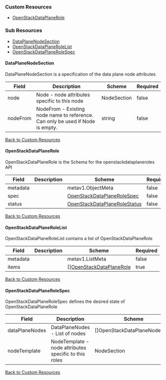 
### Custom Resources

* [OpenStackDataPlaneRole](#openstackdataplanerole)

### Sub Resources

* [DataPlaneNodeSection](#dataplanenodesection)
* [OpenStackDataPlaneRoleList](#openstackdataplanerolelist)
* [OpenStackDataPlaneRoleSpec](#openstackdataplanerolespec)

#### DataPlaneNodeSection

DataPlaneNodeSection is a specification of the data plane node attributes

| Field | Description | Scheme | Required |
| ----- | ----------- | ------ | -------- |
| node | Node - node attributes specific to this node | NodeSection | false |
| nodeFrom | NodeFrom - Existing node name to reference. Can only be used if Node is empty. | string | false |

[Back to Custom Resources](#custom-resources)

#### OpenStackDataPlaneRole

OpenStackDataPlaneRole is the Schema for the openstackdataplaneroles API

| Field | Description | Scheme | Required |
| ----- | ----------- | ------ | -------- |
| metadata |  | metav1.ObjectMeta | false |
| spec |  | [OpenStackDataPlaneRoleSpec](#openstackdataplanerolespec) | false |
| status |  | [OpenStackDataPlaneRoleStatus](#openstackdataplanerolestatus) | false |

[Back to Custom Resources](#custom-resources)

#### OpenStackDataPlaneRoleList

OpenStackDataPlaneRoleList contains a list of OpenStackDataPlaneRole

| Field | Description | Scheme | Required |
| ----- | ----------- | ------ | -------- |
| metadata |  | metav1.ListMeta | false |
| items |  | [][OpenStackDataPlaneRole](#openstackdataplanerole) | true |

[Back to Custom Resources](#custom-resources)

#### OpenStackDataPlaneRoleSpec

OpenStackDataPlaneRoleSpec defines the desired state of OpenStackDataPlaneRole

| Field | Description | Scheme | Required |
| ----- | ----------- | ------ | -------- |
| dataPlaneNodes | DataPlaneNodes - List of nodes | []OpenStackDataPlaneNodeSpec | false |
| nodeTemplate | NodeTemplate - node attributes specific to this roles | NodeSection | false |

[Back to Custom Resources](#custom-resources)
